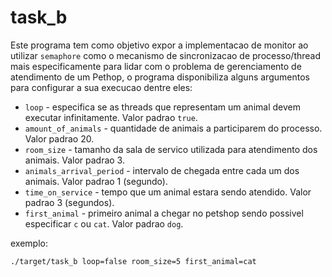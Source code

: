 # task_b

Este programa tem como objetivo expor a implementacao de monitor ao utilizar `semaphore` como o mecanismo de sincronizacao de processo/thread mais especificamente para lidar com o problema de gerenciamento de atendimento de um Pethop, o programa disponibiliza alguns argumentos para configurar a sua execucao dentre eles:

 - `loop` - especifica se as threads que representam um animal devem executar infinitamente. Valor padrao `true`.
 - `amount_of_animals` - quantidade de animais a participarem do processo. Valor padrao 20.
 - `room_size` - tamanho da sala de servico utilizada para atendimento dos animais. Valor padrao 3.
 - `animals_arrival_period` - intervalo de chegada entre cada um dos animais. Valor padrao 1 (segundo).
 - `time_on_service` - tempo que um animal estara sendo atendido. Valor padrao 3 (segundos).
 - `first_animal` - primeiro animal a chegar no petshop sendo possivel especificar `c` ou `cat`. Valor padrao `dog`.

 
 exemplo: 

 ```bash
 ./target/task_b loop=false room_size=5 first_animal=cat
 ```


